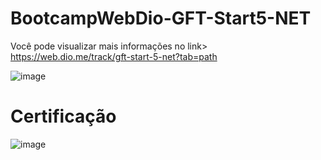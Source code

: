 # BootcampWebDio-GFT-Start5-NET
  
 Você pode visualizar mais informações no link> https://web.dio.me/track/gft-start-5-net?tab=path 


![image](https://user-images.githubusercontent.com/76081229/175294212-124dc7d7-c0db-4410-a19a-363d9ab6e465.png)

# Certificação

![image](https://user-images.githubusercontent.com/76081229/175294301-985431dd-115d-4186-9153-12feb7dc51dd.png)

